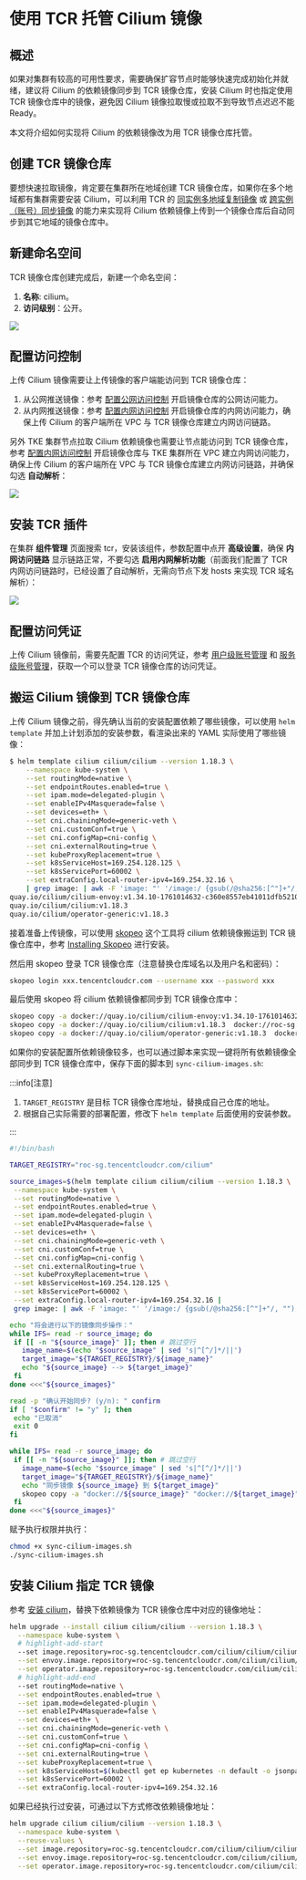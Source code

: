# 使用 TCR 托管 Cilium 镜像

## 概述

如果对集群有较高的可用性要求，需要确保扩容节点时能够快速完成初始化并就绪，建议将 Cilium 的依赖镜像同步到 TCR 镜像仓库，安装 Cilium 时也指定使用 TCR 镜像仓库中的镜像，避免因 Cilium 镜像拉取慢或拉取不到导致节点迟迟不能 Ready。

本文将介绍如何实现将 Cilium 的依赖镜像改为用 TCR 镜像仓库托管。

## 创建 TCR 镜像仓库

要想快速拉取镜像，肯定要在集群所在地域创建 TCR 镜像仓库，如果你在多个地域都有集群需要安装 Cilium，可以利用 TCR 的 [同实例多地域复制镜像](https://cloud.tencent.com/document/product/1141/52095) 或 [跨实例（账号）同步镜像](https://cloud.tencent.com/document/product/1141/41945) 的能力来实现将 Cilium 依赖镜像上传到一个镜像仓库后自动同步到其它地域的镜像仓库中。

## 新建命名空间

TCR 镜像仓库创建完成后，新建一个命名空间：
1. **名称**: cilium。
1. **访问级别**：公开。

![](https://image-host-1251893006.cos.ap-chengdu.myqcloud.com/2025%2F10%2F31%2F20251031125444.png)

## 配置访问控制

上传 Cilium 镜像需要让上传镜像的客户端能访问到 TCR 镜像仓库：
1. 从公网推送镜像：参考 [配置公网访问控制](https://cloud.tencent.com/document/product/1141/41837) 开启镜像仓库的公网访问能力。
2. 从内网推送镜像：参考 [配置内网访问控制](https://cloud.tencent.com/document/product/1141/41838) 开启镜像仓库的内网访问能力，确保上传 Cilium 的客户端所在 VPC 与 TCR 镜像仓库建立内网访问链路。

另外 TKE 集群节点拉取 Cilium 依赖镜像也需要让节点能访问到 TCR 镜像仓库，参考 [配置内网访问控制](https://cloud.tencent.com/document/product/1141/41838) 开启镜像仓库与 TKE 集群所在 VPC 建立内网访问能力，确保上传 Cilium 的客户端所在 VPC 与 TCR 镜像仓库建立内网访问链路，并确保勾选 **自动解析**：

![](https://image-host-1251893006.cos.ap-chengdu.myqcloud.com/2025%2F10%2F31%2F20251031140032.png)

## 安装 TCR 插件

在集群 **组件管理** 页面搜索 tcr，安装该组件，参数配置中点开 **高级设置**，确保 **内网访问链路** 显示链路正常，不要勾选 **启用内网解析功能**（前面我们配置了 TCR 内网访问链路时，已经设置了自动解析，无需向节点下发 hosts 来实现 TCR 域名解析）：

![](https://image-host-1251893006.cos.ap-chengdu.myqcloud.com/2025%2F10%2F31%2F20251031144916.png)

## 配置访问凭证

上传 Cilium 镜像前，需要先配置 TCR 的访问凭证，参考 [用户级账号管理](https://cloud.tencent.com/document/product/1141/41829) 和 [服务级账号管理](https://cloud.tencent.com/document/product/1141/89137)，获取一个可以登录 TCR 镜像仓库的访问凭证。

## 搬运 Cilium 镜像到 TCR 镜像仓库

上传 Cilium 镜像之前，得先确认当前的安装配置依赖了哪些镜像，可以使用 `helm template` 并加上计划添加的安装参数，看渲染出来的 YAML 实际使用了哪些镜像：

```bash
$ helm template cilium cilium/cilium --version 1.18.3 \
    --namespace kube-system \
    --set routingMode=native \
    --set endpointRoutes.enabled=true \
    --set ipam.mode=delegated-plugin \
    --set enableIPv4Masquerade=false \
    --set devices=eth+ \
    --set cni.chainingMode=generic-veth \
    --set cni.customConf=true \
    --set cni.configMap=cni-config \
    --set cni.externalRouting=true \
    --set kubeProxyReplacement=true \
    --set k8sServiceHost=169.254.128.125 \
    --set k8sServicePort=60002 \
    --set extraConfig.local-router-ipv4=169.254.32.16 \
    | grep image: | awk -F 'image: "' '/image:/ {gsub(/@sha256:[^"]+"/, ""); print $2}' | sort | uniq
quay.io/cilium/cilium-envoy:v1.34.10-1761014632-c360e8557eb41011dfb5210f8fb53fed6c0b3222
quay.io/cilium/cilium:v1.18.3
quay.io/cilium/operator-generic:v1.18.3
```

接着准备上传镜像，可以使用 [skopeo](https://github.com/containers/skopeo) 这个工具将 cilium 依赖镜像搬运到 TCR 镜像仓库中，参考 [Installing Skopeo](https://github.com/containers/skopeo/blob/main/install.md) 进行安装。

然后用 skopeo 登录 TCR 镜像仓库（注意替换仓库域名以及用户名和密码）：

```bash
skopeo login xxx.tencentcloudcr.com --username xxx --password xxx
```

最后使用 skopeo 将 cilium 依赖镜像都同步到 TCR 镜像仓库中：

```bash
skopeo copy -a docker://quay.io/cilium/cilium-envoy:v1.34.10-1761014632-c360e8557eb41011dfb5210f8fb53fed6c0b3222  docker://roc-sg.tencentcloudcr.com/cilium/cilium-envoy:v1.34.10-1761014632-c360e8557eb41011dfb5210f8fb53fed6c0b3222
skopeo copy -a docker://quay.io/cilium/cilium:v1.18.3  docker://roc-sg.tencentcloudcr.com/cilium/cilium:v1.18.3
skopeo copy -a docker://quay.io/cilium/operator-generic:v1.18.3  docker://roc-sg.tencentcloudcr.com/cilium/operator-generic:v1.18.3
```

如果你的安装配置所依赖镜像较多，也可以通过脚本来实现一键将所有依赖镜像全部同步到 TCR 镜像仓库中，保存下面的脚本到 `sync-cilium-images.sh`:

:::info[注意]

1. `TARGET_REGISTRY` 是目标 TCR 镜像仓库地址，替换成自己仓库的地址。
2. 根据自己实际需要的部署配置，修改下 `helm template` 后面使用的安装参数。

:::

 ```bash title="sync-cilium-images.sh"
#!/bin/bash

TARGET_REGISTRY="roc-sg.tencentcloudcr.com/cilium"

source_images=$(helm template cilium cilium/cilium --version 1.18.3 \
  --namespace kube-system \
  --set routingMode=native \
  --set endpointRoutes.enabled=true \
  --set ipam.mode=delegated-plugin \
  --set enableIPv4Masquerade=false \
  --set devices=eth+ \
  --set cni.chainingMode=generic-veth \
  --set cni.customConf=true \
  --set cni.configMap=cni-config \
  --set cni.externalRouting=true \
  --set kubeProxyReplacement=true \
  --set k8sServiceHost=169.254.128.125 \
  --set k8sServicePort=60002 \
  --set extraConfig.local-router-ipv4=169.254.32.16 |
  grep image: | awk -F 'image: "' '/image:/ {gsub(/@sha256:[^"]+"/, ""); print $2}' | sort | uniq)

echo "将会进行以下的镜像同步操作："
while IFS= read -r source_image; do
  if [[ -n "${source_image}" ]]; then # 跳过空行
    image_name=$(echo "$source_image" | sed 's|^[^/]*/||')
    target_image="${TARGET_REGISTRY}/${image_name}"
    echo "${source_image} --> ${target_image}"
  fi
done <<<"${source_images}"

read -p "确认开始同步? (y/n): " confirm
if [ "$confirm" != "y" ]; then
  echo "已取消"
  exit 0
fi

while IFS= read -r source_image; do
  if [[ -n "${source_image}" ]]; then # 跳过空行
    image_name=$(echo "$source_image" | sed 's|^[^/]*/||')
    target_image="${TARGET_REGISTRY}/${image_name}"
    echo "同步镜像 ${source_image} 到 ${target_image}"
    skopeo copy -a "docker://${source_image}" "docker://${target_image}"
  fi
done <<<"${source_images}"
```

赋予执行权限并执行：

```bash
chmod +x sync-cilium-images.sh
./sync-cilium-images.sh
```

## 安装 Cilium 指定 TCR 镜像

参考 [安装 cilium](https://imroc.cc/tke/networking/cilium/install)，替换下依赖镜像为 TCR 镜像仓库中对应的镜像地址：

```bash showLineNumbers
helm upgrade --install cilium cilium/cilium --version 1.18.3 \
  --namespace kube-system \
  # highlight-add-start
  --set image.repository=roc-sg.tencentcloudcr.com/cilium/cilium/cilium \
  --set envoy.image.repository=roc-sg.tencentcloudcr.com/cilium/cilium/cilium-envoy \
  --set operator.image.repository=roc-sg.tencentcloudcr.com/cilium/cilium/operator \
  # highlight-add-end
  --set routingMode=native \
  --set endpointRoutes.enabled=true \
  --set ipam.mode=delegated-plugin \
  --set enableIPv4Masquerade=false \
  --set devices=eth+ \
  --set cni.chainingMode=generic-veth \
  --set cni.customConf=true \
  --set cni.configMap=cni-config \
  --set cni.externalRouting=true \
  --set kubeProxyReplacement=true \
  --set k8sServiceHost=$(kubectl get ep kubernetes -n default -o jsonpath='{.subsets[0].addresses[0].ip}') \
  --set k8sServicePort=60002 \
  --set extraConfig.local-router-ipv4=169.254.32.16
```

如果已经执行过安装，可通过以下方式修改依赖镜像地址：

```bash
helm upgrade cilium cilium/cilium --version 1.18.3 \
  --namespace kube-system \
  --reuse-values \
  --set image.repository=roc-sg.tencentcloudcr.com/cilium/cilium/cilium \
  --set envoy.image.repository=roc-sg.tencentcloudcr.com/cilium/cilium/cilium-envoy \
  --set operator.image.repository=roc-sg.tencentcloudcr.com/cilium/cilium/operator
```
